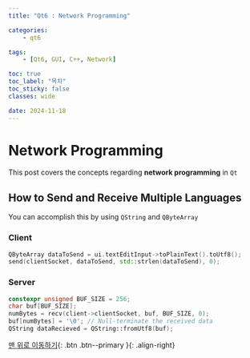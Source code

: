 ```yaml
---
title: "Qt6 : Network Programming"

categories:
    - qt6

tags:
    - [Qt6, GUI, C++, Network]

toc: true
toc_label: "목차"
toc_sticky: false
classes: wide

date: 2024-11-18
---
```


# Network Programming
This post covers the concepts regarding **network programming** in `Qt`

## How to Send and Receive Multiple Languages
You can accomplish this by using `QString` and `QByteArray`

### Client
```c++
QByteArray dataToSend = ui.textEditInput->toPlainText().toUtf8();
send(clientSocket, dataToSend, std::strlen(dataToSend), 0);
```

### Server
```c++
constexpr unsigned BUF_SIZE = 256;
char buf[BUF_SIZE];
numBytes = recv(client->clientSocket, buf, BUF_SIZE, 0);
buf[numBytes] = '\0'; // Null-terminate the received data
QString dataRecieved = QString::fromUtf8(buf);
```



[맨 위로 이동하기](#){: .btn .btn--primary }{: .align-right}